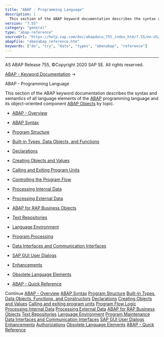 ```yaml
---
title: "ABAP - Programming Language"
description: |
  This section of the ABAP keyword documentation describes the syntax and semantics of all language elements of the ABAP(https://help.sap.com/doc/abapdocu_755_index_htm/7.55/en-US/abenabap_glosry.htm 'Glossary Entry') programming language and its object-oriented component ABAP Objects(https://help
version: "7.55"
category: "general"
type: "abap-reference"
sourceUrl: "https://help.sap.com/doc/abapdocu_755_index_htm/7.55/en-US/abenabap_reference.htm"
abapFile: "abenabap_reference.htm"
keywords: ["do", "try", "data", "types", "abenabap", "reference"]
---
```


* * *

AS ABAP Release 755, ©Copyright 2020 SAP SE. All rights reserved.

[ABAP - Keyword Documentation](https://help.sap.com/doc/abapdocu_755_index_htm/7.55/en-US/abenabap.htm) → 

ABAP - Programming Language

This section of the ABAP keyword documentation describes the syntax and semantics of all language elements of the [ABAP](https://help.sap.com/doc/abapdocu_755_index_htm/7.55/en-US/abenabap_glosry.htm "Glossary Entry") programming language and its object-oriented component [ABAP Objects](https://help.sap.com/doc/abapdocu_755_index_htm/7.55/en-US/abenabap_objects_glosry.htm "Glossary Entry") by topic.

-   [ABAP - Overview](https://help.sap.com/doc/abapdocu_755_index_htm/7.55/en-US/abenabap_oview.htm)

-   [ABAP Syntax](https://help.sap.com/doc/abapdocu_755_index_htm/7.55/en-US/abenabap_syntax.htm)

-   [Program Structure](https://help.sap.com/doc/abapdocu_755_index_htm/7.55/en-US/abenabap_program_layout.htm)

-   [Built-in Types, Data Objects, and Functions](https://help.sap.com/doc/abapdocu_755_index_htm/7.55/en-US/abenbuilt_in.htm)

-   [Declarations](https://help.sap.com/doc/abapdocu_755_index_htm/7.55/en-US/abendeclarations.htm)

-   [Creating Objects and Values](https://help.sap.com/doc/abapdocu_755_index_htm/7.55/en-US/abencreate_objects.htm)

-   [Calling and Exiting Program Units](https://help.sap.com/doc/abapdocu_755_index_htm/7.55/en-US/abenabap_execution.htm)

-   [Controlling the Program Flow](https://help.sap.com/doc/abapdocu_755_index_htm/7.55/en-US/abenabap_flow_logic.htm)

-   [Processing Internal Data](https://help.sap.com/doc/abapdocu_755_index_htm/7.55/en-US/abenabap_data_working.htm)

-   [Processing External Data](https://help.sap.com/doc/abapdocu_755_index_htm/7.55/en-US/abenabap_language_external_data.htm)

-   [ABAP for RAP Business Objects](https://help.sap.com/doc/abapdocu_755_index_htm/7.55/en-US/abenabap_business_objects.htm)

-   [Text Repositories](https://help.sap.com/doc/abapdocu_755_index_htm/7.55/en-US/abenabap_texts.htm)

-   [Language Environment](https://help.sap.com/doc/abapdocu_755_index_htm/7.55/en-US/abenlanguage.htm)

-   [Program Processing](https://help.sap.com/doc/abapdocu_755_index_htm/7.55/en-US/abenprogram_editing.htm)

-   [Data Interfaces and Communication Interfaces](https://help.sap.com/doc/abapdocu_755_index_htm/7.55/en-US/abenabap_data_communication.htm)

-   [SAP GUI User Dialogs](https://help.sap.com/doc/abapdocu_755_index_htm/7.55/en-US/abenabap_screens.htm)

-   [Enhancements](https://help.sap.com/doc/abapdocu_755_index_htm/7.55/en-US/abenenhancement_framework.htm)

-   [Obsolete Language Elements](https://help.sap.com/doc/abapdocu_755_index_htm/7.55/en-US/abenabap_obsolete.htm)

-   [ABAP - Quick Reference](https://help.sap.com/doc/abapdocu_755_index_htm/7.55/en-US/abenabap_shortref.htm)

Continue
[ABAP - Overview](https://help.sap.com/doc/abapdocu_755_index_htm/7.55/en-US/abenabap_oview.htm)
[ABAP Syntax](https://help.sap.com/doc/abapdocu_755_index_htm/7.55/en-US/abenabap_syntax.htm)
[Program Structure](https://help.sap.com/doc/abapdocu_755_index_htm/7.55/en-US/abenabap_program_layout.htm)
[Built-In Types, Data Objects, Functions, and Constructors](https://help.sap.com/doc/abapdocu_755_index_htm/7.55/en-US/abenbuilt_in.htm)
[Declarations](https://help.sap.com/doc/abapdocu_755_index_htm/7.55/en-US/abendeclarations.htm)
[Creating Objects and Values](https://help.sap.com/doc/abapdocu_755_index_htm/7.55/en-US/abencreate_objects.htm)
[Calling and exiting program units](https://help.sap.com/doc/abapdocu_755_index_htm/7.55/en-US/abenabap_execution.htm)
[Program Flow Logic](https://help.sap.com/doc/abapdocu_755_index_htm/7.55/en-US/abenabap_flow_logic.htm)
[Processing Internal Data](https://help.sap.com/doc/abapdocu_755_index_htm/7.55/en-US/abenabap_data_working.htm)
[Processing External Data](https://help.sap.com/doc/abapdocu_755_index_htm/7.55/en-US/abenabap_language_external_data.htm)
[ABAP for RAP Business Objects](https://help.sap.com/doc/abapdocu_755_index_htm/7.55/en-US/abenabap_business_objects.htm)
[Text Repositories](https://help.sap.com/doc/abapdocu_755_index_htm/7.55/en-US/abenabap_texts.htm)
[Language Environment](https://help.sap.com/doc/abapdocu_755_index_htm/7.55/en-US/abenlanguage.htm)
[Program Maintenance](https://help.sap.com/doc/abapdocu_755_index_htm/7.55/en-US/abenprogram_editing.htm)
[Data Interfaces and Communication Interfaces](https://help.sap.com/doc/abapdocu_755_index_htm/7.55/en-US/abenabap_data_communication.htm)
[SAP GUI User Dialogs](https://help.sap.com/doc/abapdocu_755_index_htm/7.55/en-US/abenabap_screens.htm)
[Enhancements](https://help.sap.com/doc/abapdocu_755_index_htm/7.55/en-US/abenenhancement_framework.htm)
[Authorizations](https://help.sap.com/doc/abapdocu_755_index_htm/7.55/en-US/abenbc_authority_check.htm)
[Obsolete Language Elements](https://help.sap.com/doc/abapdocu_755_index_htm/7.55/en-US/abenabap_obsolete.htm)
[ABAP - Quick Reference](https://help.sap.com/doc/abapdocu_755_index_htm/7.55/en-US/abenabap_shortref.htm)